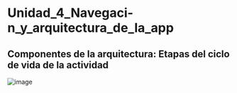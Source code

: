 # Unidad_4_Navegaci-n_y_arquitectura_de_la_app

## Componentes de la arquitectura: Etapas del ciclo de vida de la actividad

![image](https://github.com/Luis4nge1/Unidad_4_Navegaci-n_y_arquitectura_de_la_app/assets/132635578/8b128434-0124-49e5-b502-fb9230162d62)

